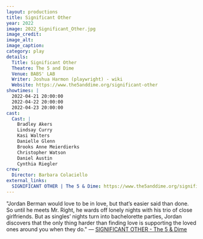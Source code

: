 ```yaml
---
layout: productions
title: Significant Other
year: 2022
image: 2022_Significant_Other.jpg
image_credit: 
image_alt:
image_caption:
category: play
details:
  Title: Significant Other
  Theatre: The 5 and Dime
  Venue: BABS' LAB
  Writer: Joshua Harmon (playwright) - wiki
  Website: https://www.the5anddime.org/significant-other
showtimes: |
  2022-04-21 20:00:00
  2022-04-22 20:00:00
  2022-04-23 20:00:00
cast:
  Cast: |
    Bradley Akers
    Lindsay Curry
    Kasi Walters
    Danielle Glenn
    Brooks Anne Meierdierks
    Christopher Watson
    Daniel Austin
    Cynthia Riegler
crew:
  Director: Barbara Colaciello
external_links:
  SIGNIFICANT OTHER | The 5 & Dime: https://www.the5anddime.org/significant-other
---
```

"Jordan Berman would love to be in love, but that’s easier said than done. So until he meets Mr. Right, he wards off lonely nights with his trio of close girlfriends. But as singles’ nights turn into bachelorette parties, Jordan discovers that the only thing harder than finding love is supporting the loved ones around you when they do." — [SIGNIFICANT OTHER - The 5 & Dime](https://www.the5anddime.org/significant-other)
